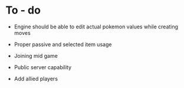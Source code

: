 # To - do

* Engine should be able to edit actual pokemon values while creating moves

* Proper passive and selected item usage

* Joining mid game

* Public server capability

* Add allied players
